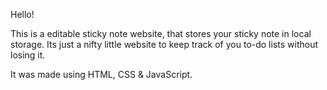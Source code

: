 Hello!

This is a editable sticky note website, that stores your sticky note in local storage.
Its just a nifty little website to keep track of you to-do lists without losing it.

It was made using HTML, CSS & JavaScript.
